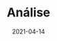 ---
title: Análise
excerpt: hehehehehehehe
date: 2021-04-14
icon:
  type: fa
  name: fa-cog fa-spin fa-fw
color: green
sections:
  - /analise/cenarios
  - /analise/verificacao
  - /analise/versionamento
---